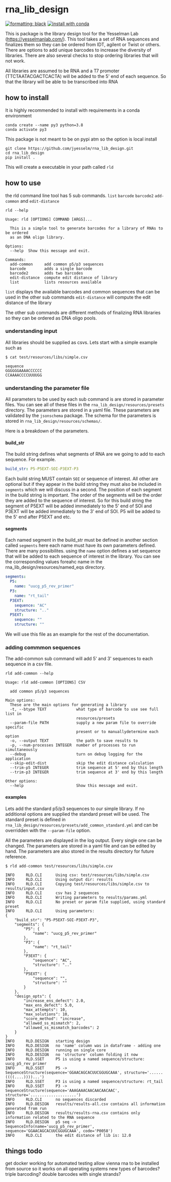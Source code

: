 # rna_lib_design

[![formatting: black](https://img.shields.io/badge/code%20style-black-000000.svg)](https://github.com/psf/black)
[![install with conda](https://github.com/jyesselm/rna_lib_design/actions/workflows/conda.yml/badge.svg)](https://github.com/jyesselm/rna_lib_design/actions/workflows/conda.yml)

This is package is the library design tool for the Yesselman Lab (https://yesselmanlab.com/). This tool takes a set of RNA sequences and finalizes them so they can be ordered from IDT, agilent or Twist or others. There are options to add unique barcodes to increase the diversity of libraries. There are also several checks to stop ordering libraries that will not work.

All libraries are assumed to be RNA and a T7 promoter (TTCTAATACGACTCACTA) will be added to the 5' end of each sequence. So that the library will be able to be transcribed into RNA 


## how to install 

It is highly recommended to install with requirements in a conda environment

```shell
conda create --name py3 python=3.8
conda activate py3 
```

This package is not meant to be on pypi atm so the option is local install
```shell
git clone https://github.com/jyesselm/rna_lib_design.git
cd rna_lib_design
pip install .
```
This will create a executable in your path called `rld` 

## how to use 

the rld command line tool has 5 sub commands. `list` `barcode` `barcode2` `add-common` and `edit-distance`


```shell
rld --help

Usage: rld [OPTIONS] COMMAND [ARGS]...

  This is a simple tool to generate barcodes for a library of RNAs to be ordered
  as an DNA oligo library.

Options:
  --help  Show this message and exit.

Commands:
  add-common     add common p5/p3 sequences
  barcode        adds a single barcode
  barcode2       adds two barcodes
  edit-distance  compute edit distance of library
  list           lists resources available
```

`list` displays the available barcodes and common sequences that can be used in the other sub commands
`edit-distance` will compute the edit distance of the library

The other sub commands are different methods of finalizing RNA libraries so they can be ordered
as DNA oligo pools.

### understanding input 
All libraries should be supplied as csvs. Lets start with a simple example such as 

```shell
$ cat test/resources/libs/simple.csv

sequence
GGGGGGAAAACCCCCC
CCAAAACCCCUUUUGG
```

### understanding the parameter file

All parameters to be used by each sub command is are stored in parameter files. You can see all of these files in the `rna_lib_design/resources/presets` directory. The parameters are stored in a yaml file. These parameters are validated by the `jsonschema` package. The schema for the parameters is stored in `rna_lib_design/resources/schemas/`.

Here is a breakdown of the parameters.

#### build_str 

The build string defines what segments of RNA are we going to add to each sequence. For example.

```yaml
build_str: P5-P5EXT-SOI-P3EXT-P3
```

Each build string MUST contain `SOI` or sequence of interest. All other are optional but if they appear in the build string they must also be included in `segments` which we will discuss in a second. The position of each segment in the build string is important. The order of the segments will be the order they are added to the sequence of interest. So for this build string the segment of P5EXT will be added immediately to the 5' end of SOI and P3EXT will be added immediately to the 3' end of SOI. P5 will be added to the 5' end after P5EXT and etc.

#### segments
Each named segment in the build_str must be defined in another section called `segments` here each name must have its own parameters defined. There are many possibilites. using the `name` option defines a set sequence that will be added to each sequence of interest in the library. You can see the corresponding values foreahc name in the rna_lib_design/resources/named_eqs directory. 


```yaml
segments:
  P5:
    name: "uucg_p5_rev_primer"
  P3:
    name: "rt_tail"
  P3EXT:
    sequence: "AC"
    structure: ".."
  P5EXT:
    sequence: ""
    structure: ""
```


We will use this file as an example for the rest of the documentation.

### adding commmon sequences 
The add-common sub command will add 5' and 3' sequences to each sequence in a csv file.



```shell
rld add-common --help

Usage: rld add-common [OPTIONS] CSV

  add common p5/p3 sequences

Main options:
  These are the main options for generating a library
  -t, --btype TEXT             what type of barcode to use see full list in
                               resources/presets
  --param-file PATH            supply a new param file to override specific
                               present or to manuallydetermine each option
  -o, --output TEXT            the path to save results to
  -p, --num-processes INTEGER  number of processes to run simultaneously
  --debug                      turn on debug logging for the application
  --skip-edit-dist             skip the edit distance calculation
  --trim-p5 INTEGER            trim sequence at 5' end by this length
  --trim-p3 INTEGER            trim sequence at 3' end by this length

Other options:
  --help                       Show this message and exit.
```

#### examples 
Lets add the standard p5/p3 sequences to our simple library. If no additional options are supplied the standard preset will be used. The standard preset is defined in `rna_lib_design/resources/presets/add_common_standard.yml` and can be overridden with the `--param-file` option.

All the parameters are displayed in the log output. Every single one can be changed. The parameters are stored in a yaml file and can be edited by hand. The parameters are also stored in the results directory for future reference.

```shell
$ rld add-common test/resources/libs/simple.csv 

INFO     RLD.CLI      Using csv: test/resources/libs/simple.csv
INFO     RLD.CLI      Using output dir: results
INFO     RLD.CLI      Copying test/resources/libs/simple.csv to results/input.csv
INFO     RLD.CLI      csv has 2 sequences
INFO     RLD.CLI      Writing parameters to results/params.yml
INFO     RLD.CLI      No preset or param file supplied, using standard preset
INFO     RLD.CLI      Using parameters:
{
    "build_str": "P5-P5EXT-SOI-P3EXT-P3",
    "segments": {
        "P5": {
            "name": "uucg_p5_rev_primer"
        },
        "P3": {
            "name": "rt_tail"
        },
        "P3EXT": {
            "sequence": "AC",
            "structure": ".."
        },
        "P5EXT": {
            "sequence": "",
            "structure": ""
        }
    },
    "design_opts": {
        "increase_ens_defect": 2.0,
        "max_ens_defect": 5.0,
        "max_attempts": 10,
        "max_solutions": 10,
        "score_method": "increase",
        "allowed_ss_mismatch": 2,
        "allowed_ss_mismatch_barcodes": 2
    }
}
INFO     RLD.DESIGN   starting design
INFO     RLD.DESIGN   no 'name' column was in dataframe - adding one
INFO     RLD.DESIGN   running on single core
INFO     RLD.DESIGN   no 'structure' column folding it now
INFO     RLD.SSET     P5 is using a named sequence/structure: uucg_p5_rev_primer
INFO     RLD.SSET     P5 -> SequenceStructure(sequence='GGAACAGCACUUCGGUGCAAA', structure='......((((....))))...')
INFO     RLD.SSET     P3 is using a named sequence/structure: rt_tail
INFO     RLD.SSET     P3 -> SequenceStructure(sequence='AAAGAAACAACAACAACAAC', structure='....................')
INFO     RLD.CLI      no sequences discarded
INFO     RLD.DESIGN   results/results-all.csv contains all information generated from run
INFO     RLD.DESIGN   results/results-rna.csv contains only information related to the RNA sequence
INFO     RLD.DESIGN   p5 seq -> SequenceInfo(name='uucg_p5_rev_primer', sequence='GGAACAGCACUUCGGUGCAAA', code='P0058')
INFO     RLD.CLI      the edit distance of lib is: 12.0

```



## things todo 
get docker working for automated testing
    allow vienna rna to be installed from source so it works on all operating systems
new types of barcodes?
    triple barcoding?
    double barcodes with single strands?